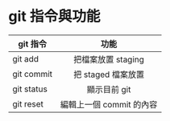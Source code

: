# git 指令與功能

| git 指令       | 功能              |
| ------------- |:----------------:|
| git add       | 把檔案放置 staging |
| git commit    | 把 staged 檔案放置 |
| git status    | 顯示目前 git   |
| git reset     | 編輯上一個 commit 的內容 |
